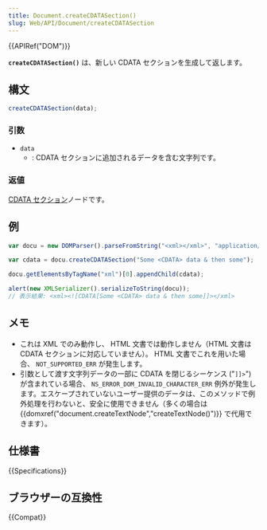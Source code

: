 ```yaml
---
title: Document.createCDATASection()
slug: Web/API/Document/createCDATASection
---
```


{{APIRef("DOM")}}

**`createCDATASection()`** は、新しい CDATA セクションを生成して返します。

## 構文

```js
createCDATASection(data);
```

### 引数

- `data`
  - : CDATA セクションに追加されるデータを含む文字列です。

### 返値

[CDATA セクション](/ja/docs/Web/API/CDATASection)ノードです。

## 例

```js
var docu = new DOMParser().parseFromString("<xml></xml>", "application/xml");

var cdata = docu.createCDATASection("Some <CDATA> data & then some");

docu.getElementsByTagName("xml")[0].appendChild(cdata);

alert(new XMLSerializer().serializeToString(docu));
// 表示結果: <xml><![CDATA[Some <CDATA> data & then some]]></xml>
```

## メモ

- これは XML でのみ動作し、 HTML 文書では動作しません（HTML 文書は CDATA セクションに対応していません）。 HTML 文書でこれを用いた場合、 `NOT_SUPPORTED_ERR` が発生します。
- 引数として渡す文字列データの一部に CDATA を閉じるシーケンス ("`]]>`") が含まれている場合、 `NS_ERROR_DOM_INVALID_CHARACTER_ERR` 例外が発生します。エスケープされていないユーザー提供のデータは、このメソッドで例外処理を行わないと、安全に使用できません（多くの場合は {{domxref("document.createTextNode","createTextNode()")}} で代用できます）。

## 仕様書

{{Specifications}}

## ブラウザーの互換性

{{Compat}}
